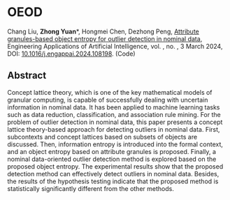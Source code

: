 # OEOD
Chang Liu, **Zhong Yuan***, Hongmei Chen, Dezhong Peng, 
[Attribute granules-based object entropy for outlier detection in nominal data](Paper/2024-OEOD.pdf), Engineering Applications of Artificial Intelligence, vol.  , no.  , 3 March 2024, DOI: [10.1016/j.engappai.2024.108198](https://doi.org/10.1016/j.engappai.2024.108198). (Code)


## Abstract
Concept lattice theory, which is one of the key mathematical models of granular computing, is capable of successfully dealing with uncertain information in nominal data. It has been applied to machine learning tasks such as data reduction, classification, and association rule mining. For the problem of outlier detection in nominal data, this paper presents a concept lattice theory-based approach for detecting outliers in nominal data. First, subcontexts and concept lattices based on subsets of objects are discussed. Then, information entropy is introduced into the formal context, and an object entropy based on attribute granules is proposed. Finally, a nominal data-oriented outlier detection method is explored based on the proposed object entropy. The experimental results show that the proposed detection method can effectively detect outliers in nominal data. Besides, the results of the hypothesis testing indicate that the proposed method is statistically significantly different from the other methods.
